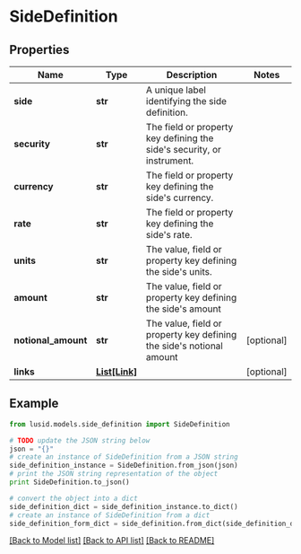 # SideDefinition


## Properties
Name | Type | Description | Notes
------------ | ------------- | ------------- | -------------
**side** | **str** | A unique label identifying the side definition. | 
**security** | **str** | The field or property key defining the side&#39;s security, or instrument. | 
**currency** | **str** | The field or property key defining the side&#39;s currency. | 
**rate** | **str** | The field or property key defining the side&#39;s rate. | 
**units** | **str** | The value, field or property key defining the side&#39;s units. | 
**amount** | **str** | The value, field or property key defining the side&#39;s amount | 
**notional_amount** | **str** | The value, field or property key defining the side&#39;s notional amount | [optional] 
**links** | [**List[Link]**](Link.md) |  | [optional] 

## Example

```python
from lusid.models.side_definition import SideDefinition

# TODO update the JSON string below
json = "{}"
# create an instance of SideDefinition from a JSON string
side_definition_instance = SideDefinition.from_json(json)
# print the JSON string representation of the object
print SideDefinition.to_json()

# convert the object into a dict
side_definition_dict = side_definition_instance.to_dict()
# create an instance of SideDefinition from a dict
side_definition_form_dict = side_definition.from_dict(side_definition_dict)
```
[[Back to Model list]](../README.md#documentation-for-models) [[Back to API list]](../README.md#documentation-for-api-endpoints) [[Back to README]](../README.md)


